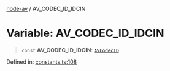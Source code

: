 [node-av](../globals.md) / AV\_CODEC\_ID\_IDCIN

# Variable: AV\_CODEC\_ID\_IDCIN

> `const` **AV\_CODEC\_ID\_IDCIN**: [`AVCodecID`](../type-aliases/AVCodecID.md)

Defined in: [constants.ts:108](https://github.com/seydx/av/blob/f8631fc881b394300b1479f511d55cf1c370a87f/src/constants/constants.ts#L108)

